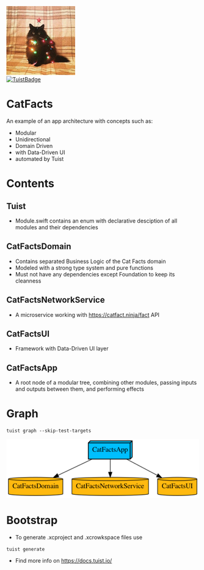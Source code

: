 ![cat](Targets/CatFactsApp/Resources/Media.xcassets/AppIcon.appiconset/180.png)\
[![TuistBadge](https://img.shields.io/badge/Powered%20by-Tuist-blue)](https://tuist.io)

# CatFacts
An example of an app architecture with concepts such as:
- Modular 
- Unidirectional 
- Domain Driven 
- with Data-Driven UI
- automated by Tuist

# Contents
## Tuist
- Module.swift contains an enum with declarative desciption of all modules and their dependencies

## CatFactsDomain
- Contains separated Business Logic of the Cat Facts domain
- Modeled with a strong type system and pure functions
- Must not have any dependencies except Foundation to keep its cleanness

## CatFactsNetworkService
- A microservice working with https://catfact.ninja/fact API

## CatFactsUI
- Framework with Data-Driven UI layer

## CatFactsApp
- A root node of a modular tree, combining other modules, passing inputs and outputs between them, and performing effects

# Graph
```
tuist graph --skip-test-targets
```
![graph](graph.png)

# Bootstrap
- To generate .xcproject and .xcrowkspace files use
```
tuist generate
```
- Find more info on https://docs.tuist.io/

